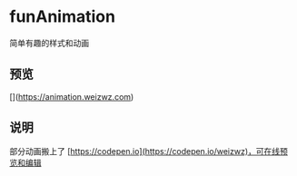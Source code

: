# funAnimation

简单有趣的样式和动画

## 预览

[[](https://animation.weizwz.com)](https://animation.weizwz.com)


## 说明

部分动画搬上了 [https://codepen.io](https://codepen.io/weizwz)，可在线预览和编辑
